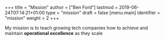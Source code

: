 +++
title = "Mission"
author = ["Ben Ford"]
lastmod = 2019-06-24T07:14:21+01:00
type = "mission"
draft = false
[menu.main]
  identifier = "mission"
  weight = 2
+++

My mission is to teach growing tech companies how to achieve and maintain
**operational excellence** as they scale
